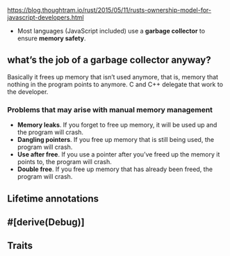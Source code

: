 https://blog.thoughtram.io/rust/2015/05/11/rusts-ownership-model-for-javascript-developers.html

- Most languages (JavaScript included) use a **garbage collector** to ensure **memory safety**.

## what’s the job of a garbage collector anyway?
 
Basically it frees up memory that isn’t used anymore, that is, memory that nothing in the program points to anymore. C and C++ delegate that work to the developer.

### Problems that may arise with manual memory management

- **Memory leaks**. If you forget to free up memory, it will be used up and the program will crash.
- **Dangling pointers**. If you free up memory that is still being used, the program will crash.
- **Use after free**. If you use a pointer after you’ve freed up the memory it points to, the program will crash.
- **Double free**. If you free up memory that has already been freed, the program will crash.

## Lifetime annotations

## #[derive(Debug)]

## Traits